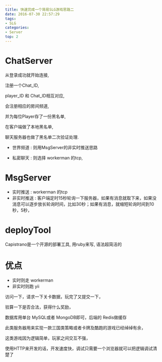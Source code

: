 ```yaml
---
title: 快速完成一个简易SLG游戏思路二
date: 2016-07-30 22:57:29
tags:
- SLG
categories:
- Server
top: 2
---
```




# ChatServer



从登录成功就开始连接, 

注册一个Chat_ID, 

player_ID 和 Chat_ID相互对应, 

会注册相应的房间频道, 

并为每位Player存了一份黑名单, 

在客户端做了本地黑名单, 

聊天服务器也做了黑名单二次验证处理.

- 世界频道 : 则用MsgServer的非实时推送思路

- 私密聊天 : 则选择 workerman 的tcp, 




# MsgServer

- 实时推送 : workerman 的tcp
- 非实时推送 : 客户端定时15秒轮询一下服务器，如果有消息就取下来，如果没消息可以逐步放长轮询时间，比如30秒；如果有消息，就缩短轮询时间到10秒，5秒，

<!-- more -->

# deployTool

Capistrano是一个开源的部署工具, 用ruby来写, 语法超简洁的

# 优点

- 实时则走 workerman 
- 非实时则跑 yii

访问一下，请求一下关卡数据，玩完了又提交一下，

验算一下是否合法，获得什么奖励，

数据库用单台 MySQL或者 MongoDB即可，后端的 Redis做缓存

此类服务器用来实现一款三国类策略或者卡牌及酷跑的游戏已经绰绰有余，

这类游戏因为逻辑简单，玩家之间交互不强，

使用HTTP来开发的话，开发速度快，调试只需要一个浏览器就可以把逻辑调试清楚了
